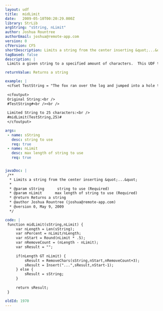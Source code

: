```yaml
---
layout: udf
title:  midLimit
date:   2009-05-10T00:20:29.000Z
library: StrLib
argString: "sString, nLimit"
author: Joshua Rountree
authorEmail: joshua@remote-app.com
version: 0
cfVersion: CF5
shortDescription: Limits a string from the center inserting &quot;...&quot;
tagBased: false
description: |
 Limits a given string to a specified amount of characters.  This UDF takes the characters from the middle of the string and inserts &quot;...&quot; in it's place.

returnValue: Returns a string

example: |
 <cfset TestString = "The fox ran over the log and jumped into a hole to escape the hunter.">
 
 <cfoutput>
 Original String:<br />
 #TestString#<br /><br />
 
 Limited String to 25 characters:<br />
 #midLimit(TestString,25)#
 </cfoutput>

args:
 - name: sString
   desc: string to use
   req: true
 - name: nLimit
   desc: max length of string to use
   req: true


javaDoc: |
 /**
  * Limits a string from the center inserting &quot;...&quot;
  * 
  * @param sString      string to use (Required)
  * @param nLimit      max length of string to use (Required)
  * @return Returns a string 
  * @author Joshua Rountree (joshua@remote-app.com) 
  * @version 0, May 9, 2009 
  */

code: |
 function midLimit(sString,nLimit) {
     var nLength = Len(sString);
     var nPercent = nLimit/nLength;
     var nStart = Round(nLimit * .5);
     var nRemoveCount = (nLength - nLimit);
     var sResult = "";
     
     if(nLength GT nLimit) {
         sResult = RemoveChars(sString,nStart,nRemoveCount+3);
         sResult = Insert("...",sResult,nStart-1);
     } else {
         sResult = sString;
     }
     
     return sResult;
 }

oldId: 1970
---
```


